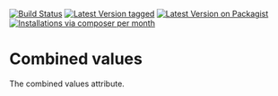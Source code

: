 [![Build Status](https://github.com/MetaModels/attribute_combinedvalues/actions/workflows/diagnostics.yml/badge.svg)](https://github.com/MetaModels/attribute_combinedvalues/actions)
[![Latest Version tagged](http://img.shields.io/github/tag/MetaModels/attribute_combinedvalues.svg)](https://github.com/MetaModels/attribute_combinedvalues/tags)
[![Latest Version on Packagist](http://img.shields.io/packagist/v/MetaModels/attribute_combinedvalues.svg)](https://packagist.org/packages/MetaModels/attribute_combinedvalues)
[![Installations via composer per month](http://img.shields.io/packagist/dm/MetaModels/attribute_combinedvalues.svg)](https://packagist.org/packages/MetaModels/attribute_combinedvalues)

Combined values
===============

The combined values attribute.
